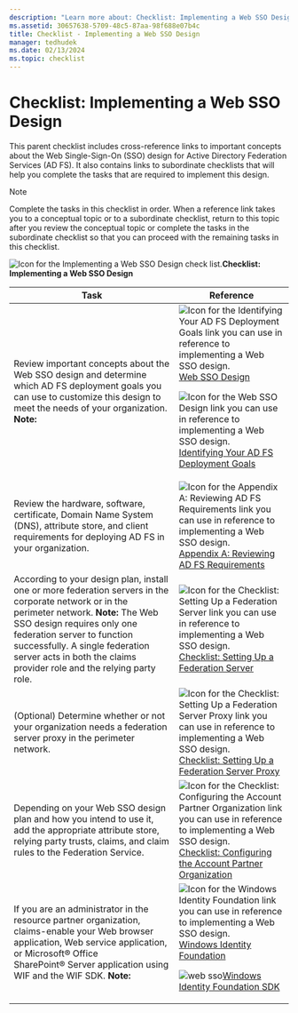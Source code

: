 ```yaml
---
description: "Learn more about: Checklist: Implementing a Web SSO Design"
ms.assetid: 30657638-5709-48c5-87aa-98f688e07b4c
title: Checklist - Implementing a Web SSO Design
manager: tedhudek
ms.date: 02/13/2024
ms.topic: checklist
---
```


# Checklist: Implementing a Web SSO Design

This parent checklist includes cross\-reference links to important concepts about the Web Single\-Sign\-On \(SSO\) design for Active Directory Federation Services \(AD FS\). It also contains links to subordinate checklists that will help you complete the tasks that are required to implement this design.

> [!NOTE]
> Complete the tasks in this checklist in order. When a reference link takes you to a conceptual topic or to a subordinate checklist, return to this topic after you review the conceptual topic or complete the tasks in the subordinate checklist so that you can proceed with the remaining tasks in this checklist.

![Icon for the Implementing a Web SSO Design check list.](media/2b05dce3-938f-4168-9b8f-1f4398cbdb9b.gif)**Checklist: Implementing a Web SSO Design**

|Task|Reference|
|--------|-------------|
|Review important concepts about the Web SSO design and determine which AD FS deployment goals you can use to customize this design to meet the needs of your organization. **Note:**|![Icon for the Identifying Your AD FS Deployment Goals link you can use in reference to implementing a Web SSO design.](media/faa393df-4856-4431-9eda-4f4e5be72a90.gif)[Web SSO Design](/previous-versions/windows/it-pro/windows-server-2012-R2-and-2012/dd807033(v=ws.11))<p>![Icon for the Web SSO Design link you can use in reference to implementing a Web SSO design.](media/faa393df-4856-4431-9eda-4f4e5be72a90.gif)[Identifying Your AD FS Deployment Goals](../design/identifying-your-ad-fs-deployment-goals.md)|
|Review the hardware, software, certificate, Domain Name System \(DNS\), attribute store, and client requirements for deploying AD FS in your organization.|![Icon for the Appendix A: Reviewing AD FS Requirements link you can use in reference to implementing a Web SSO design.](media/faa393df-4856-4431-9eda-4f4e5be72a90.gif)[Appendix A: Reviewing AD FS Requirements](/previous-versions/windows/it-pro/windows-server-2012-R2-and-2012/ff678034(v=ws.11))|
|According to your design plan, install one or more federation servers in the corporate network or in the perimeter network. **Note:** The Web SSO design requires only one federation server to function successfully. A single federation server acts in both the claims provider role and the relying party role.|![Icon for the Checklist: Setting Up a Federation Server link you can use in reference to implementing a Web SSO design.](media/bc6cea1a-1c6c-4124-8c8f-1df5adfe8c88.gif)[Checklist: Setting Up a Federation Server](Checklist--Setting-Up-a-Federation-Server.md)|
|\(Optional\) Determine whether or not your organization needs a federation server proxy in the perimeter network.|![Icon for the Checklist: Setting Up a Federation Server Proxy link you can use in reference to implementing a Web SSO design.](media/bc6cea1a-1c6c-4124-8c8f-1df5adfe8c88.gif)[Checklist: Setting Up a Federation Server Proxy](Checklist--Setting-Up-a-Federation-Server-Proxy.md)|
|Depending on your Web SSO design plan and how you intend to use it, add the appropriate attribute store, relying party trusts, claims, and claim rules to the Federation Service.|![Icon for the Checklist: Configuring the Account Partner Organization link you can use in reference to implementing a Web SSO design.](media/bc6cea1a-1c6c-4124-8c8f-1df5adfe8c88.gif)[Checklist: Configuring the Account Partner Organization](Checklist--Configuring-the-Account-Partner-Organization.md)|
|If you are an administrator in the resource partner organization, claims\-enable your Web browser application, Web service application, or Microsoft&reg; Office SharePoint&reg; Server application using WIF and the WIF SDK. **Note:**|![Icon for the Windows Identity Foundation link you can use in reference to implementing a Web SSO design.](media/faa393df-4856-4431-9eda-4f4e5be72a90.gif)[Windows Identity Foundation](/previous-versions/troubleshoot/dotnet/framework/windows-identity-foundation)<p>![web sso](media/faa393df-4856-4431-9eda-4f4e5be72a90.gif)[Windows Identity Foundation SDK](/previous-versions/troubleshoot/dotnet/framework/windows-identity-foundation)|
